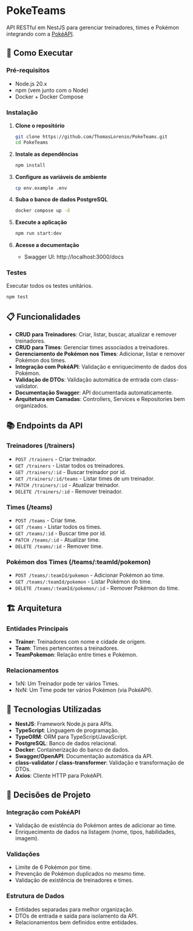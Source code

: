 # PokeTeams

API RESTful em NestJS para gerenciar treinadores, times e Pokémon integrando com a [PokéAPI](https://pokeapi.co/).

## 🚀 Como Executar

### Pré-requisitos

- Node.js 20.x
- npm (vem junto com o Node)
- Docker + Docker Compose

### Instalação

1. **Clone o repositório**
   ```bash
   git clone https://github.com/ThomasLorenzo/PokeTeams.git
   cd PokeTeams
   ```

2. **Instale as dependências**
   ```bash
   npm install
   ```

3. **Configure as variáveis de ambiente**
   ```bash
   cp env.example .env
   ```

4. **Suba o banco de dados PostgreSQL**
   ```bash
   docker compose up -d
   ```

5. **Execute a aplicação**
   ```bash
   npm run start:dev
   ```

6. **Acesse a documentação**
   - Swagger UI: http://localhost:3000/docs

### Testes

Executar todos os testes unitários.

```bash
npm test
```

## 📋 Funcionalidades

- **CRUD para Treinadores**: Criar, listar, buscar, atualizar e remover treinadores.
- **CRUD para Times**: Gerenciar times associados a treinadores.
- **Gerenciamento de Pokémon nos Times**: Adicionar, listar e remover Pokémon dos times.
- **Integração com PokéAPI**: Validação e enriquecimento de dados dos Pokémon.
- **Validação de DTOs**: Validação automática de entrada com class-validator.
- **Documentação Swagger**: API documentada automaticamente.
- **Arquitetura em Camadas**: Controllers, Services e Repositories bem organizados.

## 📚 Endpoints da API

### Treinadores (/trainers)

- `POST /trainers` - Criar treinador.
- `GET /trainers` - Listar todos os treinadores.
- `GET /trainers/:id` - Buscar treinador por id.
- `GET /trainers/:id/teams` - Listar times de um treinador.
- `PATCH /trainers/:id` - Atualizar treinador.
- `DELETE /trainers/:id` - Remover treinador.

### Times (/teams)

- `POST /teams` - Criar time.
- `GET /teams` - Listar todos os times.
- `GET /teams/:id` - Buscar time por id.
- `PATCH /teams/:id` - Atualizar time.
- `DELETE /teams/:id` - Remover time.

### Pokémon dos Times (/teams/:teamId/pokemon)

- `POST /teams/:teamId/pokemon` - Adicionar Pokémon ao time.
- `GET /teams/:teamId/pokemon` - Listar Pokémon do time.
- `DELETE /teams/:teamId/pokemon/:id` - Remover Pokémon do time.

## 🏗️ Arquitetura

### Entidades Principais

- **Trainer**: Treinadores com nome e cidade de origem.
- **Team**: Times pertencentes a treinadores.
- **TeamPokemon**: Relação entre times e Pokémon.

### Relacionamentos

- 1xN: Um Treinador pode ter vários Times.
- NxN: Um Time pode ter vários Pokémon (via PokéAPI).

## 🔧 Tecnologias Utilizadas

- **NestJS**: Framework Node.js para APIs.
- **TypeScript**: Linguagem de programação.
- **TypeORM**: ORM para TypeScript/JavaScript.
- **PostgreSQL**: Banco de dados relacional.
- **Docker**: Containerização do banco de dados.
- **Swagger/OpenAPI**: Documentação automática da API.
- **class-validator / class-transformer**: Validação e transformação de DTOs.
- **Axios**: Cliente HTTP para PokéAPI.

## 🎯 Decisões de Projeto

### Integração com PokéAPI
- Validação de existência do Pokémon antes de adicionar ao time.
- Enriquecimento de dados na listagem (nome, tipos, habilidades, imagem).

### Validações
- Limite de 6 Pokémon por time.
- Prevenção de Pokémon duplicados no mesmo time.
- Validação de existência de treinadores e times.

### Estrutura de Dados
- Entidades separadas para melhor organização.
- DTOs de entrada e saída para isolamento da API.
- Relacionamentos bem definidos entre entidades.